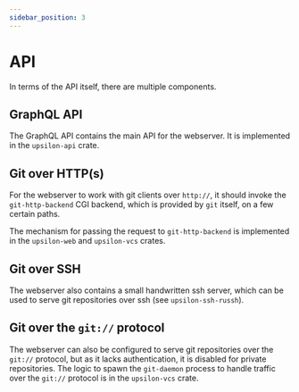 ```yaml
---
sidebar_position: 3
---
```


# API

In terms of the API itself, there are multiple components.

## GraphQL API

The GraphQL API contains the main API for the webserver. It is implemented in
the `upsilon-api` crate.

## Git over HTTP(s)

For the webserver to work with git clients over `http://`, it should invoke the
`git-http-backend` CGI backend, which is provided by `git` itself, on a few
certain paths.

The mechanism for passing the request to `git-http-backend` is implemented in
the `upsilon-web` and `upsilon-vcs` crates.

## Git over SSH

The webserver also contains a small handwritten ssh server, which can be 
used to serve git repositories over ssh (see `upsilon-ssh-russh`).

## Git over the `git://` protocol

The webserver can also be configured to serve git repositories over the
`git://` protocol, but as it lacks authentication, it is disabled for 
private repositories. The logic to spawn the `git-daemon` process to 
handle traffic over the `git://` protocol is in the `upsilon-vcs` crate.